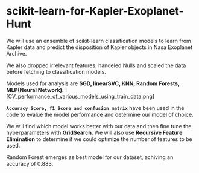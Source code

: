 # scikit-learn-for-Kapler-Exoplanet-Hunt
We will use an ensemble of scikit-learn classification models to learn from Kapler data and predict the disposition of Kapler objects in Nasa Exoplanet Archive.

We also dropped irrelevant features, handeled Nulls and scaled the data before fetching to classification models.

Models used for analysis are <b> SGD, linearSVC, KNN, Random Forests, MLP(Neural Network).</b>
![CV_performance_of_various_models_using_train_data.png]

<b>`Accuracy Score, f1 Score and confusion matrix`</b> have been used in the code to evalue the model performance and determine our model of choice. 

We will find which model works better with our data and then fine tune the hyperparameters with <b>GridSearch</b>.
We will also use <b>Recursive Feature Elimination</b> to determine if we could optimize the number of features to be used. 


Random Forest emerges as best model for our dataset, achiving an accuracy of 0.883.
